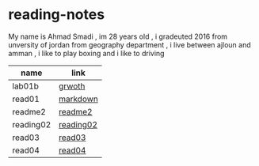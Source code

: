 # reading-notes
My name is Ahmad Smadi , im 28 years old , i gradeuted 2016 from unversity of jordan from geography department , i live between ajloun and amman , i like to play boxing and i like to driving 


| name | link  | 
| ------|------- |
| lab01b   |[grwoth](growth) |
|read01    |[markdown](readme1)  |
| readme2  |[readme2](readme2) | 
| reading02|[reading02](reading02) |
| read03   |[read03](read03) |
| read04   |[read04](read04) | 

